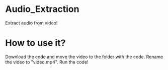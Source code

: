 # Audio_Extraction
Extract audio from video!

# How to use it?
Download the code and move the video to the folder with the code. Rename the video to "video.mp4". Run the code!
